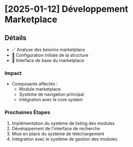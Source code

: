 # [2025-01-12] Développement Marketplace

## Détails
- ✅ Analyse des besoins marketplace
- 🔧 Configuration initiale de la structure
- 🚧 Interface de base du marketplace

### Impact
- Composants affectés :
  - Module marketplace
  - Système de navigation principal
  - Intégration avec le core system

### Prochaines Étapes
1. Implémentation du système de listing des modules
2. Développement de l'interface de recherche
3. Mise en place du système de téléchargement
4. Intégration avec le système de gestion des modules